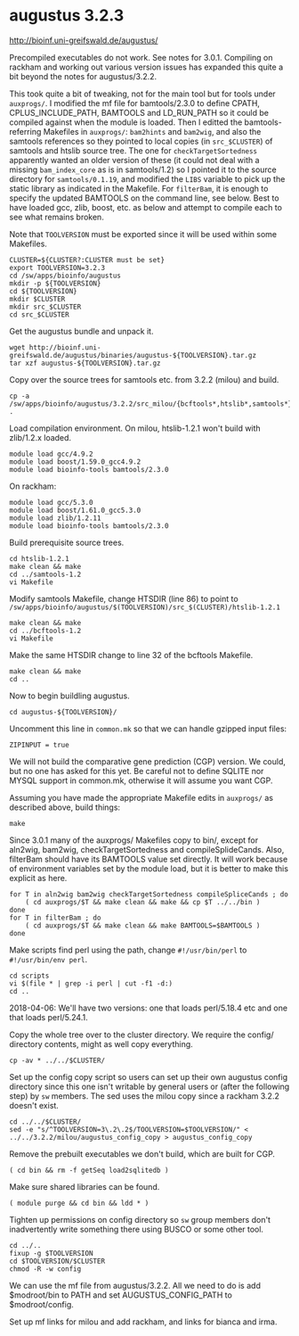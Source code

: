 augustus 3.2.3
==============

<http://bioinf.uni-greifswald.de/augustus/>

Precompiled executables do not work.  See notes for 3.0.1.  Compiling on
rackham and working out various version issues has expanded this quite a bit
beyond the notes for augustus/3.2.2.

This took quite a bit of tweaking, not for the main tool but for tools under
`auxprogs/`.  I modified the mf file for bamtools/2.3.0 to define CPATH,
CPLUS_INCLUDE_PATH, BAMTOOLS and LD_RUN_PATH so it could be compiled against
when the module is loaded.  Then I editted the bamtools-referring Makefiles in
`auxprogs/`: `bam2hints` and `bam2wig`, and also the samtools references so
they pointed to local copies (in `src_$CLUSTER`) of samtools and htslib source
tree.  The one for `checkTargetSortedness` apparently wanted an older version
of these (it could not deal with a missing `bam_index_core` as is in
samtools/1.2) so I pointed it to the source directory for `samtools/0.1.19`,
and modified the `LIBS` variable to pick up the static library as indicated in
the Makefile.  For `filterBam`, it is enough to specify the updated BAMTOOLS on
the command line, see below.  Best to have loaded gcc, zlib, boost, etc. as
below and attempt to compile each to see what remains broken.

Note that `TOOLVERSION` must be exported since it will be used within some Makefiles.

    CLUSTER=${CLUSTER?:CLUSTER must be set}
    export TOOLVERSION=3.2.3
    cd /sw/apps/bioinfo/augustus
    mkdir -p ${TOOLVERSION}
    cd ${TOOLVERSION}
    mkdir $CLUSTER
    mkdir src_$CLUSTER
    cd src_$CLUSTER

Get the augustus bundle and unpack it.
 
    wget http://bioinf.uni-greifswald.de/augustus/binaries/augustus-${TOOLVERSION}.tar.gz
    tar xzf augustus-${TOOLVERSION}.tar.gz

Copy over the source trees for samtools etc. from 3.2.2 (milou) and build.

    cp -a /sw/apps/bioinfo/augustus/3.2.2/src_milou/{bcftools*,htslib*,samtools*} .

Load compilation environment.  On milou, htslib-1.2.1 won't build with zlib/1.2.x loaded.

    module load gcc/4.9.2
    module load boost/1.59.0_gcc4.9.2
    module load bioinfo-tools bamtools/2.3.0

On rackham:

    module load gcc/5.3.0
    module load boost/1.61.0_gcc5.3.0
    module load zlib/1.2.11
    module load bioinfo-tools bamtools/2.3.0

Build prerequisite source trees.

    cd htslib-1.2.1
    make clean && make
    cd ../samtools-1.2
    vi Makefile

Modify samtools Makefile, change HTSDIR (line 86) to point to `/sw/apps/bioinfo/augustus/$(TOOLVERSION)/src_$(CLUSTER)/htslib-1.2.1`

    make clean && make
    cd ../bcftools-1.2
    vi Makefile

Make the same HTSDIR change to line 32 of the bcftools Makefile.

    make clean && make
    cd ..

Now to begin buildling augustus.

    cd augustus-${TOOLVERSION}/

Uncomment this line in `common.mk` so that we can handle gzipped input files:

    ZIPINPUT = true

We will not build the comparative gene prediction (CGP) version.  We could, but
no one has asked for this yet.  Be careful not to define SQLITE nor MYSQL
support in common.mk, otherwise it will assume you want CGP.

Assuming you have made the appropriate Makefile edits in `auxprogs/` as
described above, build things:

    make

Since 3.0.1 many of the auxprogs/ Makefiles copy to bin/, except for aln2wig,
bam2wig, checkTargetSortedness and compileSplideCands.  Also, filterBam should
have its BAMTOOLS value set directly.  It will work because of environment
variables set by the module load, but it is better to make this explicit as
here.

    for T in aln2wig bam2wig checkTargetSortedness compileSpliceCands ; do
        ( cd auxprogs/$T && make clean && make && cp $T ../../bin )
    done
    for T in filterBam ; do
        ( cd auxprogs/$T && make clean && make BAMTOOLS=$BAMTOOLS )
    done

Make scripts find perl using the path, change `#!/usr/bin/perl` to `#!/usr/bin/env perl`.

    cd scripts
    vi $(file * | grep -i perl | cut -f1 -d:)
    cd ..

2018-04-06: We'll have two versions: one that loads perl/5.18.4 etc and one
that loads perl/5.24.1.

Copy the whole tree over to the cluster directory.
We require the config/ directory contents, might as well copy everything.

    cp -av * ../../$CLUSTER/

Set up the config copy script so users can set up their own augustus config
directory since this one isn't writable by general users or (after the
following step) by `sw` members.  The sed uses the milou copy since a rackham
3.2.2 doesn't exist.

    cd ../../$CLUSTER/
    sed -e "s/^TOOLVERSION=3\.2\.2$/TOOLVERSION=$TOOLVERSION/" < ../../3.2.2/milou/augustus_config_copy > augustus_config_copy

Remove the prebuilt executables we don't build, which are built for CGP.

    ( cd bin && rm -f getSeq load2sqlitedb )

Make sure shared libraries can be found.

    ( module purge && cd bin && ldd * )

Tighten up permissions on config directory so `sw` group members don't
inadvertently write something there using BUSCO or some other tool.

    cd ../..
    fixup -g $TOOLVERSION
    cd $TOOLVERSION/$CLUSTER
    chmod -R -w config

We can use the mf file from augustus/3.2.2.  All we need to do is add
$modroot/bin to PATH and set AUGUSTUS_CONFIG_PATH to $modroot/config.

Set up mf links for milou and add rackham, and links for bianca and irma.

